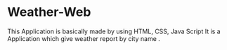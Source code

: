 # Weather-Web
This Application is basically made by using HTML, CSS, Java Script
It is a Application which give weather report by city name .
